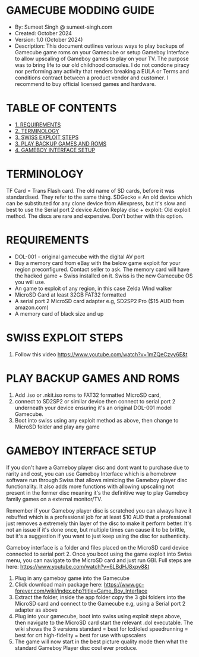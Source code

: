 
# GAMECUBE MODDING GUIDE

* By: Sumeet Singh @ sumeet-singh.com
* Created: October 2024
* Version: 1.0 (October 2024)
* Description: This document outlines various ways to play backups of Gamecube game roms on your Gamecube or setup
Gameboy Interface to allow upscaling of Gameboy games to play on your TV.
The purpose was to bring life to our old childhood consoles. I do not condone piracy nor performing any activity that renders breaking a EULA or Terms and conditions contract between a product vendor and customer. I recommend to buy official licensed games and hardware.

# TABLE OF CONTENTS
- [1. REQUIREMENTS](#requirements)
- [2. TERMINOLOGY](#terminology)
- [3. SWISS EXPLOIT STEPS](#swiss-exploit-steps)
- [3. PLAY BACKUP GAMES AND ROMS](#play-backup-games-and-roms)
- [4. GAMEBOY INTERFACE SETUP](#gameboy-interface-setup)

# TERMINOLOGY
TF Card = Trans Flash card. The old name of SD cards, before it was standardised. They refer to the same thing.
SDGecko = An old device which can be substituted for any clone device from Aliexpress, but it's slow and best
to use the Serial port 2 device
Action Replay disc + exploit: Old exploit method. The discs are rare and expensive. Don't bother with this option.

# REQUIREMENTS
* DOL-001 - original gamecube with the digital AV port
* Buy a memory card from eBay with the below game exploit for your region preconfigured. Contact seller to ask.
The memory card will have the hacked game + Swiss installed on it. Swiss is the new Gamecube OS you will use.
* An game to exploit of any region, in this case Zelda Wind walker
* MicroSD Card at least 32GB FAT32 formatted
* A serial port 2 MicroSD card adapter e.g, SD2SP2 Pro ($15 AUD from amazon.com)
* A memory card of black size and up

# SWISS EXPLOIT STEPS
1. Follow this video https://www.youtube.com/watch?v=1mZQeCzvy6E&t

# PLAY BACKUP GAMES AND ROMS
1. Add .iso or .nkit.iso roms to FAT32 formatted MicroSD card, 
2. connect to SD2SP2 or similar device
then connect to serial port 2 underneath your device ensuring it's an original DOL-001 model Gamecube.
3. Boot into swiss using any exploit method as above, then change to MicroSD folder and play any game

# GAMEBOY INTERFACE SETUP
If you don't have a Gameboy player disc and dont want to purchase due to rarity and cost, you can use Gameboy
Interface which is a homebrew software run through Swiss that allows mimicing the Gameboy player disc functionality.
It also adds more functions with allowing upscaling not present in the former disc meaning it's the definitive way
to play Gameboy family games on a external monitor/TV.

Remember if your Gameboy player disc is scratched you can always have it rebuffed which is a professional job
for at least $10 AUD that a professional just removes a extremely thin layer of the disc to make it perform better.
It's not an issue if it's done once, but multiple times can cause it to be brittle, but it's a suggestion if you
want to just keep using the disc for authenticity.

Gameboy interface is a folder and files placed on the MicroSD card device connected to serial port 2.
Once you boot using the game exploit into Swiss menu, you can navigate to the MicroSD card and just run GBI.
Full steps are here: https://www.youtube.com/watch?v=6LBdHJ8xpv8&t

1. Plug in any gameboy game into the Gamecube
2. Click download main package here: https://www.gc-forever.com/wiki/index.php?title=Game_Boy_Interface
3. Extract the folder, inside the app folder copy the 3 gbi folders into the MicroSD card and connect to the Gamecube e.g, using a Serial port 2 adapter as above
4. Plug into your gamecube, boot into swiss using exploit steps above, then navigate to the MicroSD card start the relevant .dol executable.
The wiki shows the 3 versions
standard = best for lcd/oled
speedrunning = best for crt
high-fidelity = best for use with upscalers
5. The game will now start in the best picture quality mode then what the standard Gameboy Player disc coul ever produce.
